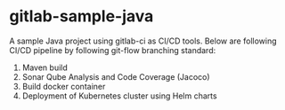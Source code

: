 # gitlab-sample-java

A sample Java project using gitlab-ci as CI/CD tools. 
Below are following CI/CD pipeline by following git-flow branching standard: 

1. Maven build 
2. Sonar Qube Analysis and Code Coverage (Jacoco)
3. Build docker container 
4. Deployment of Kubernetes cluster using Helm charts

